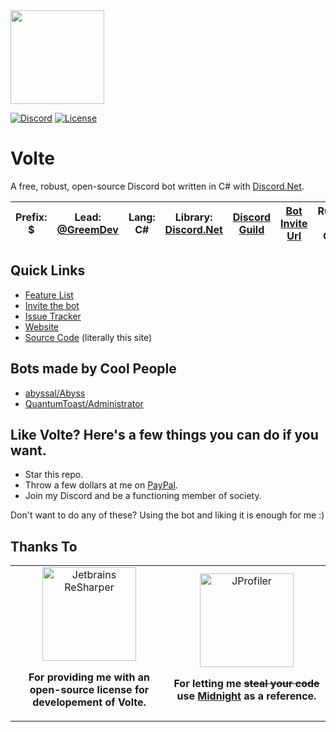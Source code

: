<img src="https://repository-images.githubusercontent.com/140997460/ed9bde00-ff5c-11e9-96b2-54dd31d73659" width="150" height="150" />

[![Discord](https://img.shields.io/discord/405806471578648588.svg?color=7000FB&label=discord&style=for-the-badge)](https://greemdev.net/Discord)
[![License](https://img.shields.io/github/license/GreemDev/Volte.svg?color=7000FB&style=for-the-badge)](https://github.com/GreemDev/Volte/blob/rewrite/LICENSE)

# Volte

A free, robust, open-source Discord bot written in C# with [Discord.Net](https://github.com/discord-net/Discord.Net).

|**Prefix**: $|**Lead:** [@GreemDev](https://github.com/GreemDev)|**Lang:** C#|**Library:** [Discord.Net](https://github.com/discord-net/Discord.Net)|[Discord Guild](https://discord.gg/H8bcFr2)|[Bot Invite Url](https://greemdev.net/invite)|**Runtime**: .NET Core 3
|---|---|---|---|---|---|---|

## Quick Links 
 - [Feature List](https://github.com/Ultz/Volte/wiki/Features)
 - [Invite the bot](https://greemdev.net/Invite)
 - [Issue Tracker](https://github.com/Ultz/Volte/issues)
 - [Website](https://greemdev.net/Volte)
 - [Source Code](https://github.com/Ultz/Volte) (literally this site)

## Bots made by Cool People

 * [abyssal/Abyss](https://github.com/abyssal/Abyss) 
 * [QuantumToast/Administrator](https://gitlab.com/QuantumToast/Administrator)

## Like Volte? Here's a few things you can do if you want.

 * Star this repo.
 * Throw a few dollars at me on [PayPal](https://paypal.me/greemdev).
 * Join my Discord and be a functioning member of society.

Don't want to do any of these? Using the bot and liking it is enough for me :)
 

## Thanks To
<table>
    <tr>
        <td align="center" width="50%">
            <a href="https://www.jetbrains.com/resharper/"><img src="https://d3nmt5vlzunoa1.cloudfront.net/dotnet/files/2017/06/logo.png" alt="Jetbrains ReSharper" width="150px"></img></a>
            <p><strong>For providing me with an open-source license for developement of Volte.</strong></p>            
        </td>
        <td align="center" width="50%">
            <a href="https://github.com/abyssal"><img src="https://img.greemdev.net/cpaXCdXden/74743c3b2052a828788a5bd4aeb0fa1e.png" alt="JProfiler" width="150px"></img></a>
            <p><strong>For letting me <strike>steal your code</strike> use <a href="https://github.com/abyssal/Midnight">Midnight</a> as a reference.</strong></p>
        </td>
    </tr>
</table>

